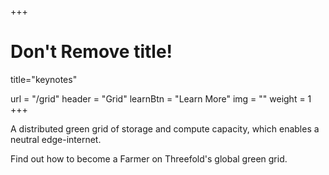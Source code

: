 +++
# Don't Remove title!
title="keynotes"

url = "/grid"
header = "Grid"
learnBtn = "Learn More"
img = ""
weight = 1
+++

A distributed green grid of storage and compute capacity, which enables a neutral edge-internet.

Find out how to become a Farmer on Threefold's global green grid.
